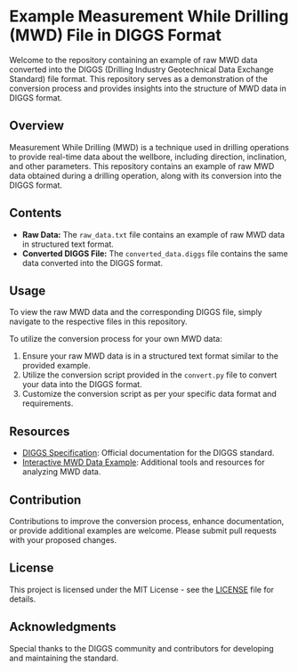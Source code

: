 # Example Measurement While Drilling (MWD) File in DIGGS Format

Welcome to the repository containing an example of raw MWD data converted into the DIGGS (Drilling Industry Geotechnical Data Exchange Standard) file format. This repository serves as a demonstration of the conversion process and provides insights into the structure of MWD data in DIGGS format.

## Overview

Measurement While Drilling (MWD) is a technique used in drilling operations to provide real-time data about the wellbore, including direction, inclination, and other parameters. This repository contains an example of raw MWD data obtained during a drilling operation, along with its conversion into the DIGGS format.

## Contents

- **Raw Data:** The `raw_data.txt` file contains an example of raw MWD data in structured text format.
- **Converted DIGGS File:** The `converted_data.diggs` file contains the same data converted into the DIGGS format.

## Usage

To view the raw MWD data and the corresponding DIGGS file, simply navigate to the respective files in this repository.

To utilize the conversion process for your own MWD data:
1. Ensure your raw MWD data is in a structured text format similar to the provided example.
2. Utilize the conversion script provided in the `convert.py` file to convert your data into the DIGGS format.
3. Customize the conversion script as per your specific data format and requirements.

## Resources

- [DIGGS Specification](https://www.diggsml.org/): Official documentation for the DIGGS standard.
- [Interactive MWD Data Example]([https://geoprojectportals.com/project_portal/SEQ/SEQ-Example/#22/37.77067/-77.33609](https://geoprojectportals.com/project_portal/file_manager/SEQ/SEQ-Example/MWD-1/download/3_11_HANOVER_QUARTER_2023/soil_summary.html/)): Additional tools and resources for analyzing MWD data.

## Contribution

Contributions to improve the conversion process, enhance documentation, or provide additional examples are welcome. Please submit pull requests with your proposed changes.

## License

This project is licensed under the MIT License - see the [LICENSE](LICENSE) file for details.

## Acknowledgments

Special thanks to the DIGGS community and contributors for developing and maintaining the standard.
